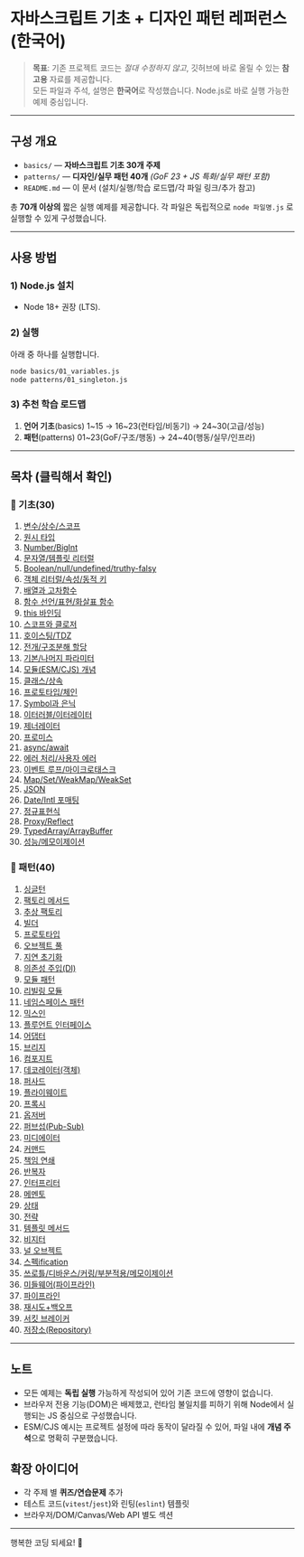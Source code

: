 # 자바스크립트 기초 + 디자인 패턴 레퍼런스 (한국어)

> **목표**: 기존 프로젝트 코드는 *절대 수정하지 않고*, 깃허브에 바로 올릴 수 있는 **참고용** 자료를 제공합니다.  
> 모든 파일과 주석, 설명은 **한국어**로 작성했습니다. Node.js로 바로 실행 가능한 예제 중심입니다.

---

## 구성 개요

- `basics/` — **자바스크립트 기초 30개 주제**
- `patterns/` — **디자인/실무 패턴 40개** *(GoF 23 + JS 특화/실무 패턴 포함)*
- `README.md` — 이 문서 (설치/실행/학습 로드맵/각 파일 링크/추가 참고)

총 **70개 이상의** 짧은 실행 예제를 제공합니다. 각 파일은 독립적으로 `node 파일명.js` 로 실행할 수 있게 구성했습니다.

---

## 사용 방법

### 1) Node.js 설치
- Node 18+ 권장 (LTS).

### 2) 실행
아래 중 하나를 실행합니다.
```bash
node basics/01_variables.js
node patterns/01_singleton.js
```

### 3) 추천 학습 로드맵
1. **언어 기초**(basics) 1~15 → 16~23(런타임/비동기) → 24~30(고급/성능)
2. **패턴**(patterns) 01~23(GoF/구조/행동) → 24~40(행동/실무/인프라)

---

## 목차 (클릭해서 확인)

### 🔹 기초(30)
1. [변수/상수/스코프](basics/01_variables.js)  
2. [원시 타입](basics/02_primitive_types.js)  
3. [Number/BigInt](basics/03_numbers_bigint.js)  
4. [문자열/템플릿 리터럴](basics/04_strings_template.js)  
5. [Boolean/null/undefined/truthy-falsy](basics/05_boolean_null_undefined.js)  
6. [객체 리터럴/속성/동적 키](basics/06_objects.js)  
7. [배열과 고차함수](basics/07_arrays_basic.js)  
8. [함수 선언/표현/화살표 함수](basics/08_functions_arrow.js)  
9. [this 바인딩](basics/09_this_binding.js)  
10. [스코프와 클로저](basics/10_scope_closure.js)  
11. [호이스팅/TDZ](basics/11_hoisting.js)  
12. [전개/구조분해 할당](basics/12_spread_destructuring.js)  
13. [기본/나머지 파라미터](basics/13_params_defaults_rest.js)  
14. [모듈(ESM/CJS) 개념](basics/14_modules_esm_cjs.js)  
15. [클래스/상속](basics/15_classes_inheritance.js)  
16. [프로토타입/체인](basics/16_prototype_chain.js)  
17. [Symbol과 은닉](basics/17_symbols.js)  
18. [이터러블/이터레이터](basics/18_iterable_iterator.js)  
19. [제너레이터](basics/19_generators.js)  
20. [프로미스](basics/20_promises.js)  
21. [async/await](basics/21_async_await.js)  
22. [에러 처리/사용자 에러](basics/22_error_handling.js)  
23. [이벤트 루프/마이크로태스크](basics/23_event_loop_microtask.js)  
24. [Map/Set/WeakMap/WeakSet](basics/24_map_set_weak.js)  
25. [JSON](basics/25_json.js)  
26. [Date/Intl 포매팅](basics/26_date_intl.js)  
27. [정규표현식](basics/27_regexp.js)  
28. [Proxy/Reflect](basics/28_proxy_reflect.js)  
29. [TypedArray/ArrayBuffer](basics/29_typedarray_buffer.js)  
30. [성능/메모이제이션](basics/30_perf_memory.js)  

### 🔹 패턴(40)
1. [싱글턴](patterns/01_singleton.js)  
2. [팩토리 메서드](patterns/02_factory_method.js)  
3. [추상 팩토리](patterns/03_abstract_factory.js)  
4. [빌더](patterns/04_builder.js)  
5. [프로토타입](patterns/05_prototype.js)  
6. [오브젝트 풀](patterns/06_object_pool.js)  
7. [지연 초기화](patterns/07_lazy_init.js)  
8. [의존성 주입(DI)](patterns/08_dependency_injection.js)  
9. [모듈 패턴](patterns/09_module_pattern.js)  
10. [리빌링 모듈](patterns/10_revealing_module.js)  
11. [네임스페이스 패턴](patterns/11_namespace_pattern.js)  
12. [믹스인](patterns/12_mixin.js)  
13. [플루언트 인터페이스](patterns/13_fluent_interface.js)  
14. [어댑터](patterns/14_adapter.js)  
15. [브리지](patterns/15_bridge.js)  
16. [컴포지트](patterns/16_composite.js)  
17. [데코레이터(객체)](patterns/17_decorator.js)  
18. [퍼사드](patterns/18_facade.js)  
19. [플라이웨이트](patterns/19_flyweight.js)  
20. [프록시](patterns/20_proxy.js)  
21. [옵저버](patterns/21_observer.js)  
22. [퍼브섭(Pub-Sub)](patterns/22_pubsub.js)  
23. [미디에이터](patterns/23_mediator.js)  
24. [커맨드](patterns/24_command.js)  
25. [책임 연쇄](patterns/25_chain_of_responsibility.js)  
26. [반복자](patterns/26_iterator.js)  
27. [인터프리터](patterns/27_interpreter.js)  
28. [메멘토](patterns/28_memento.js)  
29. [상태](patterns/29_state.js)  
30. [전략](patterns/30_strategy.js)  
31. [템플릿 메서드](patterns/31_template_method.js)  
32. [비지터](patterns/32_visitor.js)  
33. [널 오브젝트](patterns/33_null_object.js)  
34. [스펙ification](patterns/34_specification.js)  
35. [쓰로틀/디바운스/커링/부분적용/메모이제이션](patterns/35_throttle_debounce_currying.js)  
36. [미들웨어(파이프라인)](patterns/36_middleware.js)  
37. [파이프라인](patterns/37_pipeline.js)  
38. [재시도+백오프](patterns/38_retry_backoff.js)  
39. [서킷 브레이커](patterns/39_circuit_breaker.js)  
40. [저장소(Repository)](patterns/40_repository.js)  

---

## 노트
- 모든 예제는 **독립 실행** 가능하게 작성되어 있어 기존 코드에 영향이 없습니다.
- 브라우저 전용 기능(DOM)은 배제했고, 런타임 불일치를 피하기 위해 Node에서 실행되는 JS 중심으로 구성했습니다.
- ESM/CJS 예시는 프로젝트 설정에 따라 동작이 달라질 수 있어, 파일 내에 **개념 주석**으로 명확히 구분했습니다.

## 확장 아이디어
- 각 주제 별 **퀴즈/연습문제** 추가
- 테스트 코드(`vitest`/`jest`)와 린팅(`eslint`) 템플릿
- 브라우저/DOM/Canvas/Web API 별도 섹션

---

행복한 코딩 되세요! 🚀
